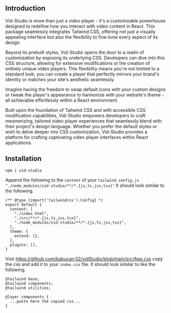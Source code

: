 ## Introduction
Vid-Studio is more than just a video player - it's a customizable powerhouse designed to redefine how you interact with video content in React. This package seamlessly integrates Tailwind CSS, offering not just a visually appealing interface but also the flexibility to fine-tune every aspect of its design.

Beyond its prebuilt styles, Vid-Studio opens the door to a realm of customization by exposing its underlying CSS. Developers can dive into this CSS structure, allowing for extensive modifications or the creation of entirely unique video players. This flexibility means you're not limited to a standard look; you can create a player that perfectly mirrors your brand's identity or matches your site's aesthetic seamlessly.

Imagine having the freedom to swap default icons with your custom designs or tweak the player's appearance to harmonize with your website's theme - all achievable effortlessly within a React environment.

Built upon the foundation of Tailwind CSS and with accessible CSS modification capabilities, Vid-Studio empowers developers to craft mesmerizing, tailored video player experiences that seamlessly blend with their project's design language. Whether you prefer the default styles or wish to delve deeper into CSS customization, Vid-Studio provides a platform for crafting captivating video player interfaces within React applications.

## Installation
`npm i vid-studio`

Append the following to the `content` of your `tailwind.config.js`
`"./node_modules/vid-studio/**/*.{js,ts,jsx,tsx}"`
It should look similar to the following.
```
/** @type {import('tailwindcss').Config} */
export default {
  content: [
    "./index.html",
    "./src/**/*.{js,ts,jsx,tsx}",
    "./node_modules/vid-studio/**/*.{js,ts,jsx,tsx}",
  ],
  theme: {
    extend: {},
  },
  plugins: [],
}
```

Visit https://github.com/babucarr32/vidStudio/blob/main/src/App.css copy the css and add it to your `index.css` file.
It should look similar to like the following.
```
@tailwind base;
@tailwind components;
@tailwind utilities;

@layer components {
  ...paste here the copied css...
}
```